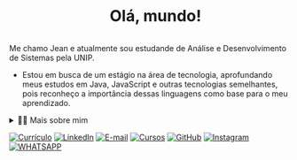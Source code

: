 <div id="user-content-toc">
  <ul align="center">
    <summary><h1 style="display: inline-block">Olá, mundo!</h1></summary>
</div> 

<!-- Presentation -->
<p>
  Me chamo Jean e atualmente sou estudande de Análise e Desenvolvimento de Sistemas pela UNIP.

  - Estou em busca de um estágio na área de tecnologia, aprofundando meus
estudos em Java, JavaScript e outras tecnologias semelhantes, pois reconheço a importância dessas
linguagens como base para o meu aprendizado.

</p>

<!-- Dropdown -->
<details>
  <summary>👨‍💻 Mais sobre mim</summary>

  - Tenho 21 anos e atualmente moro em carapicuíba. Trabalho há cerca de 3 anos como assistente administrativo na SIS Innov e Tech em barueri-SP.
  - Estou me graduando em Análise e Desenvolvimento de Sistemas pela Universidade Paulista (UNIP) com bolsa conquistada utilizando o enem, a previsão de termino do curso é no segundo semestre de 2025.

  - Gosto de assistir futebol, conhecer novos lugares, novas pessoas e principalmente viajar.
</details>

<!-- Links -->

[![Currículo](https://img.shields.io/badge/website-000000?style=for-the-badge&logo=About.me&logoColor=white)](https://curriculojeanconfertino.netlify.app/)
[![LinkedIn](https://img.shields.io/badge/LinkedIn-0077B5?style=for-the-badge&logo=linkedin&logoColor=white)](https://www.linkedin.com/in/jean-confertino-004958217/)
[![E-mail](https://img.shields.io/badge/Gmail-D14836?style=for-the-badge&logo=gmail&logoColor=white)](https://malito:jeanconfertino2016@gmail.com/)
[![Cursos](https://img.shields.io/badge/Cursos-0078D4?style=for-the-badge&logo=Alura&logoColor=white)](https://cursos.alura.com.br/user/jeanconfertino/fullCertificate/2793897ace0eab7b3de4aea7212526c6)
[![GitHub](https://img.shields.io/badge/GitHub-100000?style=for-the-badge&logo=github&logoColor=white)](https://github.com/JeanConfertino)
[![Instagram](https://img.shields.io/badge/Instagram-E4405F?style=for-the-badge&logo=instagram&logoColor=white)](https://www.instagram.com/jeanconfertino/)
[![WHATSAPP](https://img.shields.io/badge/WhatsApp-25D366?style=for-the-badge&logo=whatsapp&logoColor=white)]([https://web.whatsapp.com/+5511948304024](https://wa.me/11948304024?text=Ol%C3%A1,%20Jean!%20Vi%20seu%20curr%C3%ADculo.%20))
